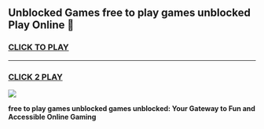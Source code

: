 
## Unblocked Games free to play games unblocked Play Online 👋
<h3>
<a href="https://news.freeplayer.one?title=free_to_play_games_unblocked&ref=17F">CLICK TO PLAY</a></h3>
<hr>

<h3>
<a href="https://news.freeplayer.one?title=free_to_play_games_unblocked&ref=17F">CLICK 2 PLAY</a>
  
</h3>

<a href="https://news.freeplayer.one?title=free_to_play_games_unblocked&ref=17F/"><img src="https://clearcache.store/games.png"></a>


**free to play games unblocked games unblocked: Your Gateway to Fun and Accessible Online Gaming**
